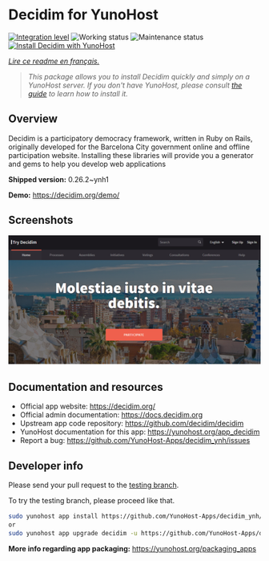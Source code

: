 <!--
N.B.: This README was automatically generated by https://github.com/YunoHost/apps/tree/master/tools/README-generator
It shall NOT be edited by hand.
-->

# Decidim for YunoHost

[![Integration level](https://dash.yunohost.org/integration/decidim.svg)](https://dash.yunohost.org/appci/app/decidim) ![Working status](https://ci-apps.yunohost.org/ci/badges/decidim.status.svg) ![Maintenance status](https://ci-apps.yunohost.org/ci/badges/decidim.maintain.svg)  
[![Install Decidim with YunoHost](https://install-app.yunohost.org/install-with-yunohost.svg)](https://install-app.yunohost.org/?app=decidim)

*[Lire ce readme en français.](./README_fr.md)*

> *This package allows you to install Decidim quickly and simply on a YunoHost server.
If you don't have YunoHost, please consult [the guide](https://yunohost.org/#/install) to learn how to install it.*

## Overview

Decidim is a participatory democracy framework, written in Ruby on Rails, originally developed for the Barcelona City government online and offline participation website. Installing these libraries will provide you a generator and gems to help you develop web applications


**Shipped version:** 0.26.2~ynh1


**Demo:** https://decidim.org/demo/

## Screenshots

![Screenshot of Decidim](./doc/screenshots/screenshot1.PNG)

## Documentation and resources

* Official app website: <https://decidim.org/>
* Official admin documentation: <https://docs.decidim.org>
* Upstream app code repository: <https://github.com/decidim/decidim>
* YunoHost documentation for this app: <https://yunohost.org/app_decidim>
* Report a bug: <https://github.com/YunoHost-Apps/decidim_ynh/issues>

## Developer info

Please send your pull request to the [testing branch](https://github.com/YunoHost-Apps/decidim_ynh/tree/testing).

To try the testing branch, please proceed like that.

``` bash
sudo yunohost app install https://github.com/YunoHost-Apps/decidim_ynh/tree/testing --debug
or
sudo yunohost app upgrade decidim -u https://github.com/YunoHost-Apps/decidim_ynh/tree/testing --debug
```

**More info regarding app packaging:** <https://yunohost.org/packaging_apps>

